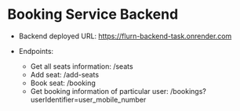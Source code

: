# Booking Service Backend

- Backend deployed URL: https://flurn-backend-task.onrender.com

- Endpoints:
  - Get all seats information: /seats
  - Add seat: /add-seats
  - Book seat: /booking
  - Get booking information of particular user: /bookings?userIdentifier=user_mobile_number
